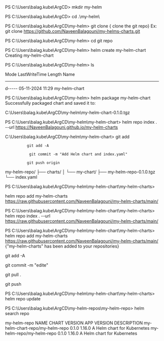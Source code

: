 

PS C:\Users\balag\.kube\ArgCD> mkdir my-helm


PS C:\Users\balag\.kube\ArgCD> cd .\my-helm\

PS C:\Users\balag\.kube\ArgCD\my-helm>  git clone { clone the git repo}
  Ex: git clone https://github.com/NaveenBalagouni/my-helms-charts.git

PS C:\Users\balag\.kube\ArgCD\my-helm>  cd git repo


PS C:\Users\balag\.kube\ArgCD\my-helm> helm create my-helm-chart
Creating my-helm-chart

PS C:\Users\balag\.kube\ArgCD\my-helm> ls

Mode                 LastWriteTime         Length Name
----                 -------------         ------ ----
d-----        05-11-2024     11:29                my-helm-chart


PS C:\Users\balag\.kube\ArgCD\my-helm> helm package my-helm-chart
Successfully packaged chart and saved it to: 

C:\Users\balag\.kube\ArgCD\my-helm\my-helm-chart-0.1.0.tgz


PS C:\Users\balag\.kube\ArgCD\my-helm\my-helm-chart>
 helm repo index . --url https://NaveenBalagouni.github.io/my-helm-charts


C:\Users\balag\.kube\ArgCD\my-helm\my-helm-chart> git add 
          
              git add -A

               git commit -m "Add Helm chart and index.yaml"

              git push origin 







my-helm-repo/
├── charts/
│   └── my-chart/
├── my-helm-repo-0.1.0.tgz
└── index.yaml




 

PS C:\Users\balag\.kube\ArgCD\my-helm\my-helm-chart\my-helm-charts> 

helm repo add my-helm-charts https://raw.githubusercontent.com/NaveenBalagouni/my-helm-charts/main/




PS C:\Users\balag\.kube\ArgCD\my-helm\my-helm-chart\my-helm-charts> helm repo index . --url https://raw.githubusercontent.com/NaveenBalagouni/my-helm-charts/main/


PS C:\Users\balag\.kube\ArgCD\my-helm\my-helm-chart\my-helm-charts>
 helm repo add my-helm-charts https://raw.githubusercontent.com/NaveenBalagouni/my-helm-charts/main/
{"my-helm-charts" has been added to your repositories}


git add -A

 git commit -m "edite"

git pull
.

git push



PS C:\Users\balag\.kube\ArgCD\my-helm\my-helm-chart\my-helm-charts> helm repo update



PS C:\Users\balag\.kube\ArgCD\my-helm-repos\my-helm-repo> helm search repo 

my-helm-repo
NAME                            CHART VERSION   APP VERSION     DESCRIPTION
my-helm-chart-repo/my-helm-repo 0.1.0           1.16.0          A Helm chart for Kubernetes
my-helm-repo/my-helm-repo       0.1.0           1.16.0          A Helm chart for Kubernetes

